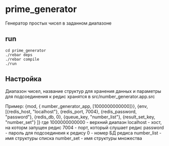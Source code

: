 # prime_generator

Генератор простых чисел в заданном диапазоне

## run

    cd prime_generator
    ./rebar deps
    ./rebar compile
    ./run

## Настройка

Диапазон чисел, название структур для хранения данных и параметры для подсоединения к редис хранятся в src/number_generator.app.src

Пример:
  {mod, { number_generator_app, [1000000000000]}},
  {env, [{redis_host, "localhost"},
          {redis_port, 7004},
          {redis_password, "password"},
          {redis_db, 0},
          {queue_key, "number_list"},
          {result_set_key, "number_set"}
        ]}
где
1000000000000 - верхний диапазн
localhost - хост, на которм запущен редис
7004 - порт, который слушает редис
password - пароль для подсоединеия к редису
0 - номер БД редиса
number_list - имя структуры списка
number_set - имя структуры множества